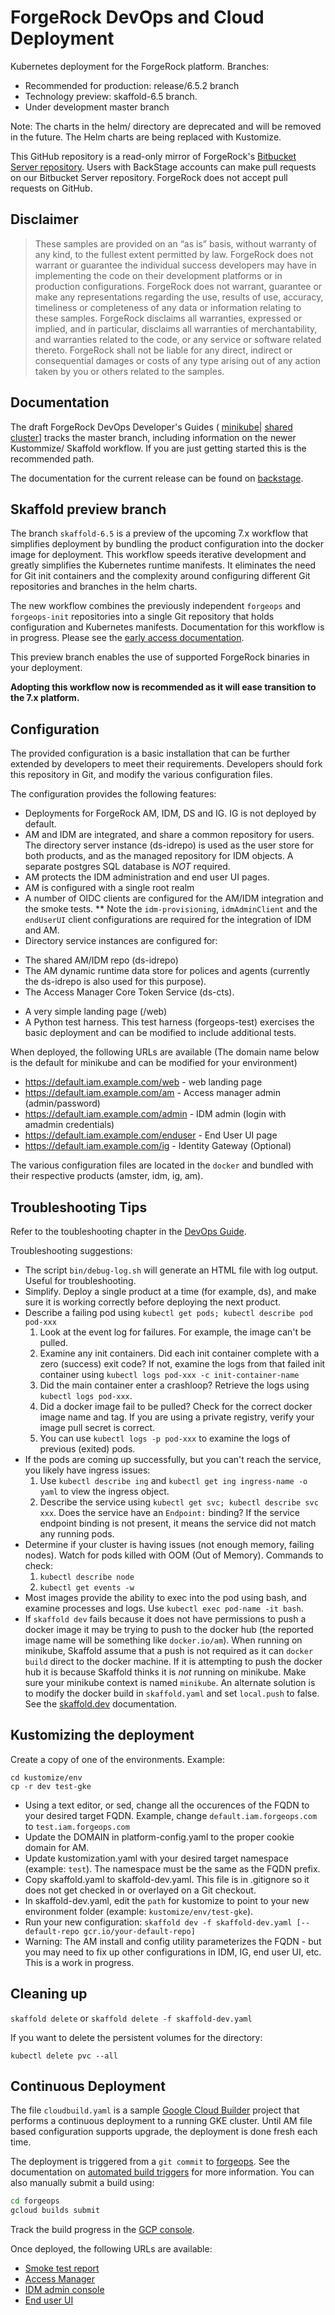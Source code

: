 # ForgeRock DevOps and Cloud Deployment

Kubernetes deployment for the ForgeRock platform. Branches:

* Recommended for production: release/6.5.2 branch
* Technology preview: skaffold-6.5 branch.
* Under development master branch

Note: The charts in the helm/ directory are deprecated and will be removed in the future. The Helm charts
are being replaced with Kustomize.

This GitHub repository is a read-only mirror of
ForgeRock's [Bitbucket Server repository](https://stash.forgerock.org/projects/CLOUD/repos/forgeops). Users
with BackStage accounts can make pull requests on our Bitbucket Server repository. ForgeRock does not
accept pull requests on GitHub.

## Disclaimer

>These samples are provided on an “as is” basis, without warranty of any kind, to the fullest extent
permitted by law. ForgeRock does not warrant or guarantee the individual success developers
may have in implementing the code on their development platforms or in
production configurations. ForgeRock does not warrant, guarantee or make any representations
regarding the use, results of use, accuracy, timeliness or completeness of any data or
information relating to these samples. ForgeRock disclaims all warranties, expressed or implied, and
in particular, disclaims all warranties of merchantability, and warranties related to the code, or any
service or software related thereto. ForgeRock shall not be liable for any direct, indirect or
consequential damages or costs of any type arising out of any action taken by you or others related
to the samples.


## Documentation

The draft ForgeRock DevOps Developer's Guides
( [minikube](https://ea.forgerock.com/docs/platform/devops-guide-minikube)|
[shared cluster](https://ea.forgerock.com/docs/platform/devops-guide-cloud)]
tracks the master branch, including information on the newer Kustommize/ Skaffold workflow. If you are
just getting started this is the recommended path.

The documentation for the current release can be found on
[backstage](https://backstage.forgerock.com/docs/platform).


## Skaffold preview branch

The branch `skaffold-6.5` is a preview of the upcoming 7.x workflow that simplifies deployment
by bundling the product configuration into the docker image for deployment. This workflow speeds iterative
development and greatly simplifies the Kubernetes runtime manifests. It eliminates the need for Git init containers
and the complexity around configuring different Git repositories and branches in the helm charts.

The new workflow combines the previously
independent `forgeops` and `forgeops-init` repositories into a single Git repository that holds configuration and Kubernetes
manifests.  Documentation for this workflow is in progress. Please
 see the [early access documentation](https://ea.forgerock.com/docs/platform/devops-guide-minikube/#devops-guide-minikube).

This preview branch enables the use of supported ForgeRock binaries in your
 deployment.

 **Adopting this workflow now is recommended as it will ease transition to the 7.x platform.**

## Configuration

The provided configuration
is a basic installation that can be further extended by developers to meet their requirements. Developers should fork
this repository in Git, and modify the various configuration files.

The configuration provides the following features:

* Deployments for ForgeRock AM, IDM, DS and IG. IG is not deployed by default.
* AM and IDM are integrated, and share a common repository for users. The directory server instance
(ds-idrepo) is used as the user store for both products, and as the managed repository for IDM objects. A
separate postgres SQL database is *NOT* required.
* AM protects the IDM administration and end user UI pages.
* AM is configured with a single root realm
* A number of OIDC clients are configured for the AM/IDM integration and the smoke tests.
** Note the `idm-provisioning`, `idmAdminClient` and the `endUserUI` client configurations are required for the
  integration of IDM and AM.
* Directory service instances are configured for:
 - The shared AM/IDM repo (ds-idrepo)
 - The AM dynamic runtime data store for polices and agents (currently the ds-idrepo is also used for this purpose).
 - The Access Manager Core Token Service (ds-cts).
* A very simple landing page (/web)
* A Python test harness. This test harness (forgeops-test) exercises the basic deployment and
can be modified to include additional tests.

When deployed, the following URLs are available (The domain name below is the default
for minikube and can be modified for your environment)

* https://default.iam.example.com/web - web landing page
* https://default.iam.example.com/am  - Access manager admin  (admin/password)
* https://default.iam.example.com/admin - IDM admin (login with amadmin credentials)
* https://default.iam.example.com/enduser  - End User UI page
* https://default.iam.example.com/ig  - Identity Gateway (Optional)

The various configuration files are located in the `docker` and bundled with their respective
products (amster, idm, ig, am).

## Troubleshooting Tips

Refer to the toubleshooting chapter in the [DevOps Guide](https://backstage.forgerock.com/docs/platform/6/devops-guide/#chap-devops-troubleshoot).

Troubleshooting suggestions:

* The script `bin/debug-log.sh` will generate an HTML file with log output. Useful for troubleshooting.
* Simplify. Deploy a single product at a time (for example, ds), and make sure it is working correctly before deploying the next product.
* Describe a failing pod using `kubectl get pods; kubectl describe pod pod-xxx`
    1. Look at the event log for failures. For example, the image can't be pulled.
    2. Examine any init containers. Did each init container complete with a zero (success) exit code? If not, examine the logs from that failed init container using `kubectl logs pod-xxx -c init-container-name`
    3. Did the main container enter a crashloop? Retrieve the logs using `kubectl logs pod-xxx`.
    4. Did a docker image fail to be pulled?  Check for the correct docker image name and tag. If you are using a private registry, verify your image pull secret is correct.
    5. You can use `kubectl logs -p pod-xxx` to examine the logs of previous (exited) pods.
* If the pods are coming up successfully, but you can't reach the service, you likely have ingress issues:
    1. Use `kubectl describe ing` and `kubectl get ing ingress-name -o yaml` to view the ingress object.
    2. Describe the service using `kubectl get svc; kubectl describe svc xxx`.  Does the service have an `Endpoint:` binding? If the service endpoint binding is not present, it means the service did not match any running pods.
* Determine if your cluster is having issues (not enough memory, failing nodes). Watch for pods killed with OOM (Out of Memory). Commands to check:
    1. `kubectl describe node`
    2. `kubectl get events -w`
* Most images provide the ability to exec into the pod using bash, and examine processes and logs.  Use `kubectl exec pod-name -it bash`.
* If `skaffold dev` fails because it does not have permissions to push a docker image it may be trying
to push to the docker hub (the reported image name will be something like `docker.io/am`).
  When running on minikube, Skaffold assume that a push is not required as it can `docker build` direct to
  the docker machine. If it is attempting to push the docker hub it is because Skaffold thinks
  it is *not* running on minikube. Make sure your
   minikube context is named `minikube`. An alternate solution
   is to modify the docker build in `skaffold.yaml` and set `local.push` to false. See the
   [skaffold.dev](https://skaffold.dev) documentation.


## Kustomizing the deployment

Create a copy of one of the environments. Example:

```
cd kustomize/env
cp -r dev test-gke
```

* Using a text editor, or sed, change all the occurences of the FQDN to your desired target FQDN.
  Example, change `default.iam.forgeops.com` to `test.iam.forgeops.com`
* Update the DOMAIN in platform-config.yaml to the proper cookie domain for AM.
* Update kustomization.yaml with your desired target namespace (example: `test`). The namespace must be the same as the FQDN prefix.
* Copy skaffold.yaml to skaffold-dev.yaml. This file is in .gitignore so it does not get checked in or overlayed on a Git checkout.
* In skaffold-dev.yaml, edit the `path` for kustomize to point to your new environment folder (example: `kustomize/env/test-gke`).
* Run your new configuration:  `skaffold dev -f skaffold-dev.yaml [--default-repo gcr.io/your-default-repo]`
* Warning: The AM install and config utility parameterizes the FQDN - but you may need to fix up other configurations in
IDM, IG, end user UI, etc. This is a work in progress.

## Cleaning up

`skaffold delete` or `skaffold delete -f skaffold-dev.yaml`

If you want to delete the persistent volumes for the directory:

`kubectl delete pvc --all`

## Continuous Deployment

The file `cloudbuild.yaml` is a sample [Google Cloud Builder](https://cloud.google.com/cloud-build/) project
that performs a continuous deployment to a running GKE cluster. Until AM file based configuration supports upgrade,
the deployment is done fresh each time.

The deployment is triggered from a `git commit` to [forgeops](https://github.com/ForgeRock/forgeops). See the
documentation on [automated build triggers](https://cloud.google.com/cloud-build/docs/running-builds/automate-builds) for more information.  You can also manually submit a build using:

```bash
cd forgeops
gcloud builds submit
```

Track the build progress in the [GCP console](https://console.cloud.google.com/cloud-build/builds).

Once deployed, the following URLs are available:

* [Smoke test report](https://smoke.iam.forgeops.com/tests/latest.html)
* [Access Manager](https://smoke.iam.forgeops.com/am/XUI/#login/)
* [IDM admin console](https://smoke.iam.forgeops.com/admin/#dashboard/0)
* [End user UI](https://smoke.iam.forgeops.com/enduser/#/dashboard)

